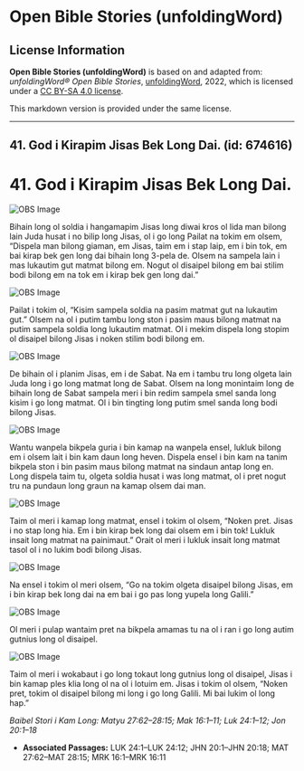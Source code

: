 # Open Bible Stories (unfoldingWord)

## License Information

**Open Bible Stories (unfoldingWord)** is based on and adapted from: _unfoldingWord® Open Bible Stories_, [unfoldingWord](https://unfoldingword.org/utw), 2022, which is licensed under a [CC BY-SA 4.0 license](https://creativecommons.org/licenses/by-sa/4.0/legalcode.en).

This markdown version is provided under the same license.



--------------------------------

## 41. God i Kirapim Jisas Bek Long Dai. (id: 674616)

41\. God i Kirapim Jisas Bek Long Dai.
======================================

![OBS Image](https://cdn.door43.org/obs/jpg/360px/obs-en-41-01.jpg)

Bihain long ol soldia i hangamapim Jisas long diwai kros ol lida man bilong lain Juda husat i no bilip long Jisas, ol i go long Pailat na tokim em olsem, “Dispela man bilong giaman, em Jisas, taim em i stap laip, em i bin tok, em bai kirap bek gen long dai bihain long 3\-pela de. Olsem na sampela lain i mas lukautim gut matmat bilong em. Nogut ol disaipel bilong em bai stilim bodi bilong em na tok em i kirap bek gen long dai.”

![OBS Image](https://cdn.door43.org/obs/jpg/360px/obs-en-41-02.jpg)

Pailat i tokim ol, “Kisim sampela soldia na pasim matmat gut na lukautim gut.” Olsem na ol i putim tambu long ston i pasim maus bilong matmat na putim sampela soldia long lukautim matmat. Ol i mekim dispela long stopim ol disaipel bilong Jisas i noken stilim bodi bilong em.

![OBS Image](https://cdn.door43.org/obs/jpg/360px/obs-en-41-03.jpg)

De bihain ol i planim Jisas, em i de Sabat. Na em i tambu tru long olgeta lain Juda long i go long matmat long de Sabat. Olsem na long monintaim long de bihain long de Sabat sampela meri i bin redim sampela smel sanda long kisim i go long matmat. Ol i bin tingting long putim smel sanda long bodi bilong Jisas.

![OBS Image](https://cdn.door43.org/obs/jpg/360px/obs-en-41-04.jpg)

Wantu wanpela bikpela guria i bin kamap na wanpela ensel, lukluk bilong em i olsem lait i bin kam daun long heven. Dispela ensel i bin kam na tanim bikpela ston i bin pasim maus bilong matmat na sindaun antap long en. Long dispela taim tu, olgeta soldia husat i was long matmat, ol i pret nogut tru na pundaun long graun na kamap olsem dai man.

![OBS Image](https://cdn.door43.org/obs/jpg/360px/obs-en-41-05.jpg)

Taim ol meri i kamap long matmat, ensel i tokim ol olsem, “Noken pret. Jisas i no stap long hia. Em i bin kirap bek long dai olsem em i bin tok! Lukluk insait long matmat na painimaut.” Orait ol meri i lukluk insait long matmat tasol ol i no lukim bodi bilong Jisas.

![OBS Image](https://cdn.door43.org/obs/jpg/360px/obs-en-41-06.jpg)

Na ensel i tokim ol meri olsem, “Go na tokim olgeta disaipel bilong Jisas, em i bin kirap bek long dai na em bai i go pas long yupela long Galili.”

![OBS Image](https://cdn.door43.org/obs/jpg/360px/obs-en-41-07.jpg)

Ol meri i pulap wantaim pret na bikpela amamas tu na ol i ran i go long autim gutnius long ol disaipel.

![OBS Image](https://cdn.door43.org/obs/jpg/360px/obs-en-41-08.jpg)

Taim ol meri i wokabaut i go long tokaut long gutnius long ol disaipel, Jisas i bin kamap ples klia long ol na ol i lotuim em. Jisas i tokim ol olsem, “Noken pret, tokim ol disaipel bilong mi long i go long Galili. Mi bai lukim ol long hap.”

*Baibel Stori i Kam Long: Matyu 27:62–28:15; Mak 16:1–11; Luk 24:1–12; Jon 20:1–18*

* **Associated Passages:** LUK 24:1–LUK 24:12; JHN 20:1–JHN 20:18; MAT 27:62–MAT 28:15; MRK 16:1–MRK 16:11

